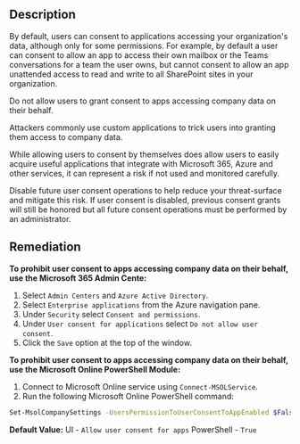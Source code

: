 ## Description

By default, users can consent to applications accessing your organization's data, although only for some permissions. For example, by default a user can consent to allow an app to access their own mailbox or the Teams conversations for a team the user owns, but cannot consent to allow an app unattended access to read and write to all SharePoint sites in your organization.

Do not allow users to grant consent to apps accessing company data on their behalf.

Attackers commonly use custom applications to trick users into granting them access to company data.

While allowing users to consent by themselves does allow users to easily acquire useful applications that integrate with Microsoft 365, Azure and other services, it can represent a risk if not used and monitored carefully.

Disable future user consent operations to help reduce your threat-surface and mitigate this risk. If user consent is disabled, previous consent grants will still be honored but all future consent operations must be performed by an administrator.

## Remediation

**To prohibit user consent to apps accessing company data on their behalf, use the Microsoft 365 Admin Cente:**

1. Select `Admin Centers` and `Azure Active Directory`.
2. Select `Enterprise applications` from the Azure navigation pane.
3. Under `Security` select `Consent and permissions`.
4. Under `User consent for applications` select `Do not allow user consent`.
5. Click the `Save` option at the top of the window.

**To prohibit user consent to apps accessing company data on their behalf, use the Microsoft Online PowerShell Module:**

1. Connect to Microsoft Online service using `Connect-MSOLService`.
2. Run the following Microsoft Online PowerShell command:

```bash
Set-MsolCompanySettings -UsersPermissionToUserConsentToAppEnabled $False
```

**Default Value:** UI - `Allow user consent for apps` PowerShell - `True`